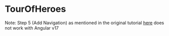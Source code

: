 # TourOfHeroes

Note: Step 5 (Add Navigation) as mentioned in the original tutorial <a href="https://angular.io/tutorial/tour-of-heroes/toh-pt5">here</a> does not work with Angular v17